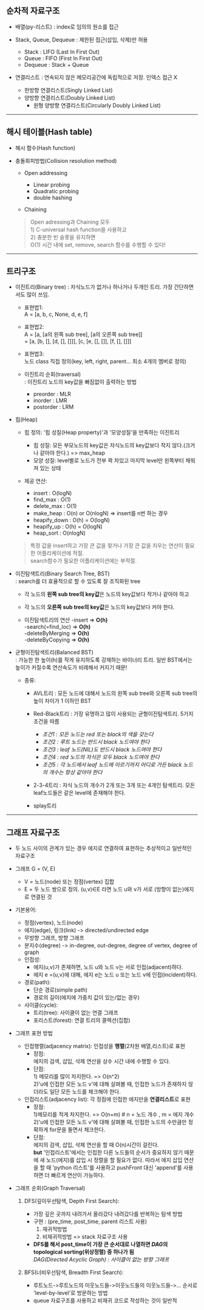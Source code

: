 ## 순차적 자료구조

* 배열(py-리스트) : index로 임의의 원소를 접근

* Stack, Queue, Dequeue : 제한된 접근(삽입, 삭제)만 허용
    - Stack : LIFO (Last In First Out)
    - Queue : FIFO (First In First Out)
    - Dequeue : Stack + Queue

* 연결리스트 : 연속되지 않은 메모리공간에 독립적으로 저장. 인덱스 접근 X

    - 한방향 연결리스트(Singly Linked List)
    - 양방향 연결리스트(Doubly Linked List)
        - 원형 양방향 연결리스트(Circularly Doubly Linked List)

***

## 해시 테이블(Hash table)

* 해시 함수(Hash function)
* 충돌회피방법(Collision resolution method)
    - Open addressing
        - Linear probing
        - Quadratic probing
        - double hashing
    
    - Chaining

    > Open adressing과 Chaining 모두  
      1) C-universal hash function을 사용하고  
      2) 충분한 빈 슬롯을 유지하면  
      O(1) 시간 내에 set, remove, search 함수를 수행할 수 있다!

***

## 트리구조

* 이진트리(Binary tree)
    : 자식노드가 없거나 하나거나 두개인 트리. 가장 간단하면서도 많이 쓰임.
    
    - 표현법1:  
    A = [a, b, c, None, d, e, f]

    - 표현법2:  
    A = [a, [a의 왼쪽 sub tree], [a의 오른쪽 sub tree]]  
      = [a, [b, [], [d, [], []]], [c, [e, [], []], [f, [], []]] 

    - 표현법3:  
    노드 class 직접 정의(key, left, right, parent... 최소 4개의 멤버로 정의)

    - 이진트리 순회(traversal)  
    : 이진트리 노드의 key값을 빠짐없이 출력하는 방법
        - preorder : MLR
        - inorder : LMR
        - postorder : LRM

* 힙(Heap)
    - 힙 정의: '힙 성질(Heap property)'과 '모양성질'을 만족하는 이진트리
        - 힙 성질: 모든 부모노드의 key값은 자식노드의 key값보다 작지 않다.(크거나 같아야 한다.) => max_heap
        - 모양 성질: level별로 노드가 전부 꽉 차있고 마지막 level만 왼쪽부터 채워져 있는 상태
    
    - 제공 연산:
        - insert : O(logN)
        - find_max : O(1)
        - delete_max : O(1)
        - make_heap : O(n) or O(nlogN) => insert를 n번 하는 경우
        - heapify_down : O(h) = O(logN)
        - heapify_up : O(h) = O(logN)
        - heap_sort : O(nlogN)  
        

    > 특정 값을 insert하고 가장 큰 값을 찾거나 가장 큰 값을 지우는 연산이 필요한 어플리케이션에 적절.  
      search함수가 필요한 어플리케이션에는 부적절.
    
* 이진탐색트리(Binary Search Tree, BST)  
    : search를 더 효율적으로 할 수 있도록 잘 조직화된 tree
    - 각 노드의 **왼쪽 sub tree의 key값**은 노드의 key값보다 작거나 같아야 하고
    - 각 노드의 **오른쪽 sub tree의 key값**은 노드의 key값보다 커야 한다.
      
    - 이진탐색트리의 연산
        -insert => **O(h)**  
        -search(=find_loc) => **O(h)**  
        -deleteByMerging => **O(h)**  
        -deleteByCopying => **O(h)**  

* 균형이진탐색트리(Balanced BST)  
    : 가능한 한 높이(h)를 작게 유지하도록 강제하는 바이너리 트리. 일반 BST에서는 높이가 커질수록 연산속도가 비례해서 커지기 때문!
    
    - 종류:
        - AVL트리 : 모든 노드에 대해서 노드의 왼쪽 sub tree와 오른쪽 sub tree의 높이 차이가 1 이하인 BST  

        - Red-Black트리 : 가장 유명하고 많이 사용되는 균형이진탐색트리. 5가지 조건을 따름  
            - _조건1 : 모든 노드는 red 또는 black의 색을 갖는다_  
            - _조건2 : 루트 노드는 반드시 black 노드여야 한다_  
            - _조건3 : leaf 노드(NIL)도 반드시 black 노드여야 한다_  
            - _조건4 : red 노드의 자식은 모두 black 노드여야 한다_  
            - _조건5 : 각 노드에서 leaf 노드에 이르기까지 어디로 가든 black 노드의 개수는 항상 같아야 한다_  

        - 2-3-4트리 : 자식 노드의 개수가 2개 또는 3개 또는 4개인 탐색트리. 모든 leaf노드들은 같은 level에 존재해야 한다.  

        - splay트리  

***

## 그래프 자료구조

* 두 노드 사이의 관계가 있는 경우 에지로 연결하여 표현하는 추상적이고 일반적인 자료구조  

* 그래프 G = (V, E)
    - V = 노드(node) 또는 정점(vertex) 집합
    - E = 두 노드 쌍으로 정의. (u,v)∈E 라면 노드 u와 v가 서로 (방향이 없는)에지로 연결된 것  

* 기본용어:
    - 정점(vertex), 노드(node)
    - 에지(edge), 링크(link) -> directed/undirected edge
    - 무방향 그래프, 방향 그래프
    - 분지수(degree) -> in-degree, out-degree, degree of vertex, degree of graph
    - 인접성:
        - 에지(u,v)가 존재하면, 노드 u와 노드 v는 서로 인접(adjacent)하다.
        - 에지 e =(u,v)에 대해, 에지 e는 노드 u 또는 노드 v에 인접(incident)하다.
    - 경로(path):
        - 단순 경로(simple path)
        - 경로의 길이(에지에 가중치 값이 있는/없는 경우)
    - 사이클(cycle):
        - 트리(tree): 사이클이 없는 연결 그래프
        - 포리스트(forest): 연결 트리의 콜렉션(집합)  

* 그래프 표현 방법
    - 인접행렬(adjacency matrix): 인접성을 **행렬**(2차원 배열,리스트)로 표현
        - 장점:  
                에지의 검색, 삽입, 삭제 연산을 상수 시간 내에 수행할 수 있다.
        - 단점:  
                1) 메모리를 많이 차지한다. => O(n^2)  
                2)'u에 인접한 모든 노드 v'에 대해 살펴볼 때, 인접한 노드가 존재하지 않더라도 일단 모든 노드를 체크해야 한다.
    - 인접리스트(adjacency list): 각 정점에 인접한 에지만을 **연결리스트**로 표현
        - 장점:  
                1)메모리를 적게 차지한다. => O(n+m) # n = 노드 개수 , m = 에지 개수  
                2)'u에 인접한 모든 노드 v'에 대해 살펴볼 때, 인접한 노드의 수만큼만 정확하게 for문을 돌면서 체크한다.
        - 단점:  
                에지의 검색, 삽입, 삭제 연산을 할 때 O(n)시간이 걸린다.  
                **but** '인접리스트'에서는 인접한 다른 노드들의 순서가 중요하지 않기 때문에 새 노드(에지)를 삽입 시 정렬을 할 필요가 없다. 따라서 에지 삽입 연산을 할 때 'python 리스트'를 사용하고 pushFront 대신 'append'를 사용하면 더 빠르게 연산이 가능하다. 

* 그래프 순회(Graph Traversal)
    1. DFS(깊이우선탐색, Depth First Search):
        - 가장 깊은 곳까지 내려가서 올라갔다 내려갔다를 반복하는 탐색 방법
        - 구현 : (pre_time, post_time, parent 리스트 사용)
            1. 재귀적방법 
            2. 비재귀적방법 => stack 자료구조 사용  
        - **DFS를 해서 post_time이 가장 큰 순서대로 나열하면 *DAG*의 topological sorting(위상정렬) 중 하나가 됨**  
            *DAG(Directed Acyclic Graph) : 사이클이 없는 방향 그래프*
    
    2. BFS(너비우선탐색, Breadth First Search):
        - 루트노드->루트노드의 이웃노드들->이웃노드들의 이웃노드들->... 순서로 'level-by-level'로 방문하는 방법
        - queue 자료구조를 사용하고 비재귀 코드로 작성하는 것이 일반적